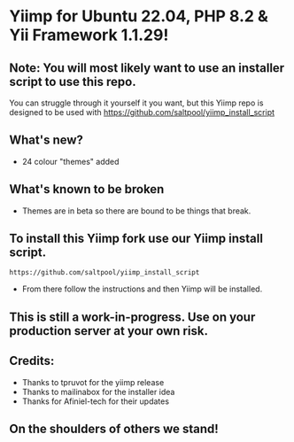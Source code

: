 # Yiimp for Ubuntu 22.04, PHP 8.2 & Yii Framework 1.1.29!

## Note: You will most likely want to use an installer script to use this repo.
You can struggle through it yourself it you want, but this Yiimp repo is designed to be used with https://github.com/saltpool/yiimp_install_script

## What's new?
- 24 colour "themes" added

## What's known to be broken
- Themes are in beta so there are bound to be things that break.

## To install this Yiimp fork use our Yiimp install script.
```
https://github.com/saltpool/yiimp_install_script
```
-  From there follow the instructions and then Yiimp will be installed.

## This is still a work-in-progress. Use on your production server at your own risk.

## Credits:

* Thanks to tpruvot for the yiimp release
* Thanks to mailinabox for the installer idea
* Thanks for Afiniel-tech for their updates

## On the shoulders of others we stand!
